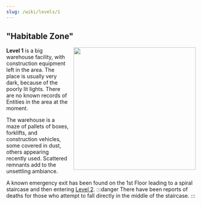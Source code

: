 ```yaml
---
slug: /wiki/levels/1
---
```


## "Habitable Zone"
<div style="float:right; margin: 0px 0px 10px 10px">
 <img align="right" width="325" src="https://github.com/DavidJoacaRo/Budget-Docs/assets/32200281/3c846cb8-a42a-4ee7-9a68-7a39af4e2d5a"/>
</div>

**Level 1** is a big warehouse facility, with construction equipment left in the area. The place is usually very dark, because of the poorly lit lights. There are no known records of Entities in the area at the moment.

The warehouse is a maze of pallets of boxes, forklifts, and construction vehicles, some covered in dust, others appearing recently used. Scattered remnants add to the unsettling ambiance.

A known emergency exit has been found on the 1st Floor leading to a spiral staircase and then entering [Level 2](wiki/levels/2).
:::danger
There have been reports of deaths for those who attempt to fall directly in the middle of the staircase.
:::